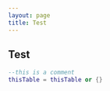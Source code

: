 ```yaml
---
layout: page
title: Test
---
```


## Test

```lua
--this is a comment
thisTable = thisTable or {}
```
